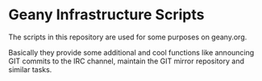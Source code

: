 Geany Infrastructure Scripts
============================


The scripts in this repository are used for some purposes on geany.org.

Basically they provide some additional and cool functions like announcing
GIT commits to the IRC channel, maintain the GIT mirror repository and similar tasks.
